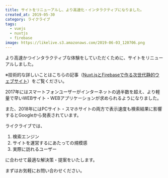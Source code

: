 ```yaml
---
title: サイトをリニューアルし、より高速化・インタラクティブになりました。
created_at: 2019-05-30
category: ライクライブ
tags: 
  - vuejs
  - nuxtjs
  - firebase
image: https://likelive.s3.amazonaws.com/2019-06-03_120706.png
---
```

より高速かつインタラクティブな体験をしていただくために、サイトをリニューアルしました。

※技術的な詳しいことはこちらの記事（[Nuxt.jsとFirebaseで作る次世代静的ウェブサイト](/posts/2019/06/03/create_a_website_with_nuxjs_and_firebase)）をご覧ください。

2017年にはスマートフォンユーザーがインターネットの過半数を超え、より軽量で早いWEBサイト・WEBアプリケーションが求められるようになりました。

また、2018年にはPCサイト・スマホサイトの両方で表示速度も検索結果に影響するとGoogleから発表されています。

ライクライブでは、

1. 検索エンジン
2. サイトを運営するにあたっての規模感
3. 実際に訪れるユーザー

に合わせて最適な解決策・提案をいたします。

まずはお気軽にお問い合わせください。

